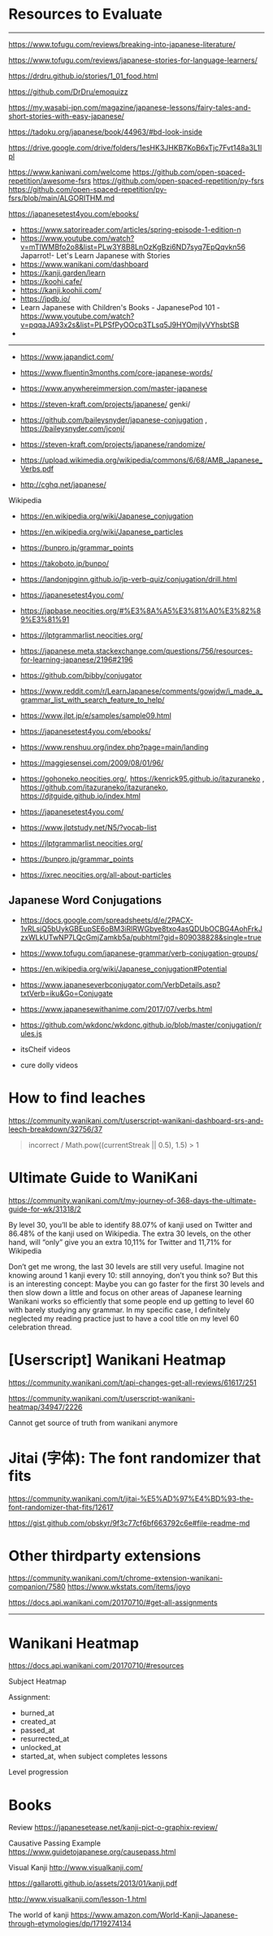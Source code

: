 # Resources to Evaluate
---

https://www.tofugu.com/reviews/breaking-into-japanese-literature/

https://www.tofugu.com/reviews/japanese-stories-for-language-learners/

https://drdru.github.io/stories/1_01_food.html

https://github.com/DrDru/emoquizz

https://my.wasabi-jpn.com/magazine/japanese-lessons/fairy-tales-and-short-stories-with-easy-japanese/

https://tadoku.org/japanese/book/44963/#bd-look-inside

https://drive.google.com/drive/folders/1esHK3JHKB7KoB6xTjc7Fvt148a3L1lpl

https://www.kaniwani.com/welcome
https://github.com/open-spaced-repetition/awesome-fsrs
https://github.com/open-spaced-repetition/py-fsrs
https://github.com/open-spaced-repetition/py-fsrs/blob/main/ALGORITHM.md

https://japanesetest4you.com/ebooks/

- https://www.satorireader.com/articles/spring-episode-1-edition-n
- https://www.youtube.com/watch?v=mTIWMBfo2o8&list=PLw3Y8B8LnOzKgBzi6ND7syq7EpQqvkn56 Japarrot!- Let's Learn Japanese with Stories
- https://www.wanikani.com/dashboard
- https://kanji.garden/learn
- https://koohi.cafe/
- https://kanji.koohii.com/
- https://jpdb.io/
- Learn Japanese with Children's Books - JapanesePod 101 - https://www.youtube.com/watch?v=pqqaJA93x2s&list=PLPSfPyOOcp3TLsq5J9HYOmjIyVYhsbtSB
- 

----


- https://www.japandict.com/

- https://www.fluentin3months.com/core-japanese-words/

- https://www.anywhereimmersion.com/master-japanese

- https://steven-kraft.com/projects/japanese/
genki/

- https://github.com/baileysnyder/japanese-conjugation , https://baileysnyder.com/jconj/


- https://steven-kraft.com/projects/japanese/randomize/

- https://upload.wikimedia.org/wikipedia/commons/6/68/AMB_Japanese_Verbs.pdf

- http://cghq.net/japanese/


Wikipedia
- https://en.wikipedia.org/wiki/Japanese_conjugation

- https://en.wikipedia.org/wiki/Japanese_particles

- https://bunpro.jp/grammar_points

- https://takoboto.jp/bunpo/

- https://landonjpginn.github.io/jp-verb-quiz/conjugation/drill.html

- https://japanesetest4you.com/

- https://japbase.neocities.org/#%E3%8A%A5%E3%81%A0%E3%82%89%E3%81%91

- https://jlptgrammarlist.neocities.org/

- https://japanese.meta.stackexchange.com/questions/756/resources-for-learning-japanese/2196#2196

- https://github.com/bibby/conjugator

- https://www.reddit.com/r/LearnJapanese/comments/gowjdw/i_made_a_grammar_list_with_search_feature_to_help/

- https://www.jlpt.jp/e/samples/sample09.html

- https://japanesetest4you.com/ebooks/

- https://www.renshuu.org/index.php?page=main/landing

- https://maggiesensei.com/2009/08/01/96/

- https://gohoneko.neocities.org/, https://kenrick95.github.io/itazuraneko , https://github.com/itazuraneko/itazuraneko, https://djtguide.github.io/index.html

- https://japanesetest4you.com/

- https://www.jlptstudy.net/N5/?vocab-list

- https://jlptgrammarlist.neocities.org/
- https://bunpro.jp/grammar_points
- https://ixrec.neocities.org/all-about-particles

## Japanese Word Conjugations

- https://docs.google.com/spreadsheets/d/e/2PACX-1vRLsiQ5bUykGBEupSE6oBM3iRlRWGbye8txo4asQDUbOCBG4AohFrkJzxWLkUTwNP7LQcGmjZamkb5a/pubhtml?gid=809038828&single=true

- https://www.tofugu.com/japanese-grammar/verb-conjugation-groups/
- https://en.wikipedia.org/wiki/Japanese_conjugation#Potential
- https://www.japaneseverbconjugator.com/VerbDetails.asp?txtVerb=iku&Go=Conjugate
- https://www.japanesewithanime.com/2017/07/verbs.html
- https://github.com/wkdonc/wkdonc.github.io/blob/master/conjugation/rules.js
- itsCheif videos
- cure dolly videos


# How to find leaches

https://community.wanikani.com/t/userscript-wanikani-dashboard-srs-and-leech-breakdown/32756/37

> incorrect / Math.pow((currentStreak || 0.5), 1.5) > 1

# Ultimate Guide to WaniKani

https://community.wanikani.com/t/my-journey-of-368-days-the-ultimate-guide-for-wk/31318/2

By level 30, you’ll be able to identify 88.07% of kanji used on Twitter and 86.48% of the kanji used on Wikipedia.
The extra 30 levels, on the other hand, will “only” give you an extra 10,11% for Twitter and 11,71% for Wikipedia

Don’t get me wrong, the last 30 levels are still very useful. Imagine not knowing around 1 kanji every 10: still annoying, don’t you think so? But this is an interesting concept: Maybe you can go faster for the first 30 levels and then slow down a little and focus on other areas of Japanese learning  Wanikani works so efficiently that some people end up getting to level 60 with barely studying any grammar. In my specific case, I definitely neglected my reading practice just to have a cool title on my level 60 celebration thread.


# [Userscript] Wanikani Heatmap

https://community.wanikani.com/t/api-changes-get-all-reviews/61617/251

https://community.wanikani.com/t/userscript-wanikani-heatmap/34947/2226

Cannot get source of truth from wanikani anymore


# Jitai (字体): The font randomizer that fits

https://community.wanikani.com/t/jitai-%E5%AD%97%E4%BD%93-the-font-randomizer-that-fits/12617

https://gist.github.com/obskyr/9f3c77cf6bf663792c6e#file-readme-md

# Other thirdparty extensions 

https://community.wanikani.com/t/chrome-extension-wanikani-companion/7580
https://www.wkstats.com/items/joyo

https://docs.api.wanikani.com/20170710/#get-all-assignments

-----------

# Wanikani Heatmap 

https://docs.api.wanikani.com/20170710/#resources

Subject Heatmap 

Assignment: 
- burned_at
- created_at
- passed_at 
- resurrected_at
- unlocked_at
- started_at, when subject completes lessons

Level progression

# Books 

Review
https://japanesetease.net/kanji-pict-o-graphix-review/

Causative Passing Example
https://www.guidetojapanese.org/causepass.html

Visual Kanji
http://www.visualkanji.com/

https://gallarotti.github.io/assets/2013/01/kanji.pdf

http://www.visualkanji.com/lesson-1.html



The world of kanji 
https://www.amazon.com/World-Kanji-Japanese-through-etymologies/dp/1719274134



